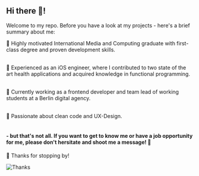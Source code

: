 ## Hi there 👋!


Welcome to my repo. Before you have a look at my projects - here's a brief summary about me: <br/>

<!--
**JossBa/jossba** is a ✨ _special_ ✨ repository because its `README.md` (this file) appears on your GitHub profile.

Here are some ideas to get you started:

- 🔭 I’m currently working on ...
- 🌱 I’m currently learning ...
- 👯 I’m looking to collaborate on ...
- 🤔 I’m looking for help with ...
- 💬 Ask me about ...
- 📫 How to reach me: ...
- 😄 Pronouns: ...
- ⚡ Fun fact: ...
-->
 🚀  Highly motivated International Media and Computing graduate with first-class degree and proven development skills. <br/><br/>
 
 📱  Experienced as an iOS engineer, where I contributed to two state of the art health applications and acquired knowledge in functional programming. <br/><br/>
 
 💼  Currently working as a frontend developer and team lead of working students at a Berlin digital agency. <br/><br/>
 
 💜  Passionate about clean code and UX-Design.<br/><br/>

#### - but that's not all. If you want to get to know me or have a job opportunity for me, please don't hersitate and shoot me a message! 📨


🙏 Thanks for stopping by! <br/>

![Thanks](https://media.giphy.com/media/3oEjHWXddcCOGZNmFO/giphy.gif)

